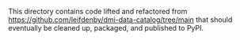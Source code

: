 This directory contains code lifted and refactored from https://github.com/leifdenby/dmi-data-catalog/tree/main that should eventually be cleaned up, packaged, and published to PyPI.